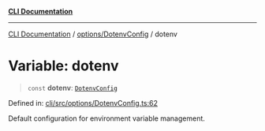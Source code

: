 [**CLI Documentation**](../../../README.md)

***

[CLI Documentation](../../../README.md) / [options/DotenvConfig](../README.md) / dotenv

# Variable: dotenv

> `const` **dotenv**: [`DotenvConfig`](../interfaces/DotenvConfig.md)

Defined in: [cli/src/options/DotenvConfig.ts:62](https://github.com/stonemjs/cli/blob/df49bf1f270a78a61946870e36ae0b10d02482b3/src/options/DotenvConfig.ts#L62)

Default configuration for environment variable management.
